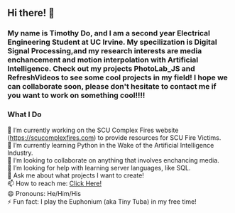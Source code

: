 ## Hi there! 👋

### My name is Timothy Do, and I am a second year Electrical Engineering Student at UC Irvine. My specilization is Digital Signal Processing,and my research interests are media enchancement and motion interpolation with Artificial Intelligence. Check out my projects PhotoLab_JS and RefreshVideos to see some cool projects in my field! I hope we can collaborate soon, please don't hesitate to contact me if you want to work on something cool!!!!

### What I Do
🔭 I’m currently working on the SCU Complex Fires website (https://scucomplexfires.com) to provide resources for SCU Fire Victims.
<br>
🌱 I’m currently learning Python in the Wake of the Artificial Intelligence Industry.
<br>
👯 I’m looking to collaborate on anything that involves enchancing media.
<br>
🤔 I’m looking for help with learning server languages, like SQL.
<br>
💬 Ask me about what projects I want to create!
<br>
📫 How to reach me: [Click Here!](https://dotimothy.github.io/contact)
<br>
😄 Pronouns: He/Him/His
<br>
⚡ Fun fact: I play the Euphonium (aka Tiny Tuba) in my free time!

